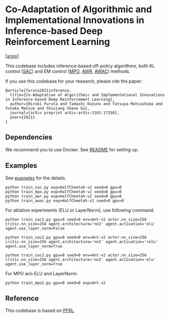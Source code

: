 # Co-Adaptation of Algorithmic and Implementational Innovations in Inference-based Deep Reinforcement Learning

[[arxiv]](https://arxiv.org/abs/2103.17258)

This codebase includes inference-based off-policy algorithms, both KL control ([SAC](https://arxiv.org/abs/1801.01290)) and EM control ([MPO](https://arxiv.org/abs/1806.06920), [AWR](https://arxiv.org/abs/1910.00177), [AWAC](https://arxiv.org/abs/2006.09359)) methods.

If you use this codebase for your research, please cite the paper:
```
@article{furuta2021inference,
  title={Co-Adaptation of Algorithmic and Implementational Innovations in Inference-based Deep Reinforcement Learning},
  author={Hiroki Furuta and Tadashi Kozuno and Tatsuya Matsushima and Yutaka Matsuo and Shixiang Shane Gu},
  journal={arXiv preprint arXiv:arXiv:2103.17258},
  year={2021}
}
```

## Dependencies
We recommend you to use Docker. See [README](./docker/README.md) for setting up.

## Examples
See [examples](./examples) for the details.
```
python train_sac.py exp=HalfCheetah-v2 seed=0 gpu=0
python train_mpo.py exp=HalfCheetah-v2 seed=0 gpu=0
python train_awr.py exp=HalfCheetah-v2 seed=0 gpu=0
python train_awac.py exp=HalfCheetah-v2 seed=0 gpu=0
```

For ablation experiments (ELU or LayerNorm), use following command:
```
python train_sac2.py gpu=0 seed=0 env=Ant-v2 actor.nn_size=256 critic.nn_size=256 agent.architecture='nn2' agent.activation='elu' agent.use_layer_norm=False

python train_sac2.py gpu=0 seed=0 env=Ant-v2 actor.nn_size=256 critic.nn_size=256 agent.architecture='nn2' agent.activation='relu' agent.use_layer_norm=True

python train_sac2.py gpu=0 seed=0 env=Ant-v2 actor.nn_size=256 critic.nn_size=256 agent.architecture='nn2' agent.activation='elu' agent.use_layer_norm=True
```
For MPO w/o ELU and LayerNorm:
```
python train_mpo2.py gpu=0 seed=0 exp=Ant-v2
```

## Reference
This codebase is based on [PFRL](https://github.com/pfnet/pfrl).
